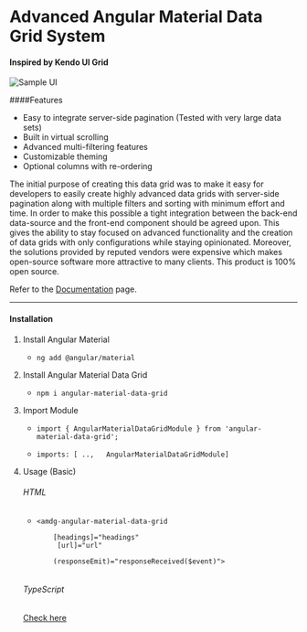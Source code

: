 # Advanced Angular Material Data Grid System
#### Inspired by Kendo UI Grid

![Sample UI](https://angular-grid.herokuapp.com/assets/grid_background.png)

####Features
- Easy to integrate server-side pagination (Tested with very large data sets)
- Built in virtual scrolling
- Advanced multi-filtering features
- Customizable theming
- Optional columns with re-ordering

The initial purpose of creating this data grid was to make it easy for developers to easily create highly advanced data grids with server-side pagination along with multiple filters and sorting with minimum effort and time. In order to make this possible a tight integration between the back-end data-source and the front-end component should be agreed upon. This gives the ability to stay focused on advanced functionality and the creation of data grids with only configurations while staying opinionated. Moreover, the solutions provided by reputed vendors were expensive which makes open-source software more attractive to many clients. This product is 100% open source.

Refer to the [Documentation](https://angular-grid.herokuapp.com/) page.


<hr />

#### Installation

1. Install Angular Material

    - `ng add @angular/material`

2. Install Angular Material Data Grid

    - `npm i angular-material-data-grid`

3. Import Module

    - `import { AngularMaterialDataGridModule } from 'angular-material-data-grid';`

    - `imports: [ ..,   AngularMaterialDataGridModule]`

4. Usage (Basic)
    ###### HTML
   - <code><amdg-angular-material-data-grid <br>
         &nbsp;&nbsp;&nbsp;&nbsp;[headings]="headings"<br>
         &nbsp;&nbsp;&nbsp;&nbsp;[url]="url"<br>
         &nbsp;&nbsp;&nbsp;&nbsp;(responseEmit)="responseReceived($event)"><br>
         </amdg-angular-material-data-grid></code>
         
    ###### TypeScript
    [Check here](https://angular-grid.herokuapp.com/gettingStarted/installation)

